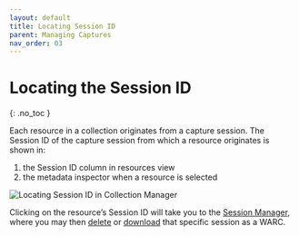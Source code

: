 ```yaml
---
layout: default
title: Locating Session ID
parent: Managing Captures
nav_order: 03
---
```


# Locating the Session ID
{: .no_toc }

Each resource in a collection originates from a capture session.
The Session ID of the capture session from which a resource originates is shown in:
1. the Session ID column in resources view
2. the metadata inspector when a resource is selected

![Locating Session ID in Collection Manager](../../images/conifer-user-guide-016.jpeg)

Clicking on the resource’s Session ID will take you to the [Session Manager](../session-manager), where you may then [delete](../deleting-session) or [download](../exporting-warc) that specific session as a WARC.
